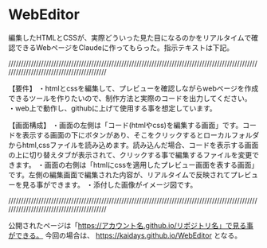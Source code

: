 # WebEditor

編集したHTMLとCSSが、実際どういった見た目になるのかをリアルタイムで確認できるWebページをClaudeに作ってもらった。指示テキストは下記。

//////////////////////////////////////////////////////////////////////////////////////////////////////////////////////////////////////////

【要件】
・htmlとcssを編集して、プレビューを確認しながらwebページを作成できるツールを作りたいので、制作方法と実際のコードを出力してください。
・web上で動作し、githubに上げて使用する事を想定しています。

【画面構成】
・画面の左側は「コード(htmlやcss)を編集する画面」です。コードを表示する画面の下にボタンがあり、そこをクリックするとローカルフォルダからhtml,cssファイルを読み込めます。読み込んだ場合、コードを表示する画面の上に切り替えタブが表示されて、クリックする事で編集するファイルを変更できます。
・画面の右側は「htmlにcssを適用したプレビュー画面を表する画面」です。左側の編集画面で編集された内容が、リアルタイムで反映されてプレビューを見る事ができます。
・添付した画像がイメージ図です。

//////////////////////////////////////////////////////////////////////////////////////////////////////////////////////////////////////////


公開されたページは「https://アカウント名.github.io/リポジトリ名」で見る事ができる。
今回の場合は、 https://kaidays.github.io/WebEditor となる。
